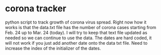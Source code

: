 # corona tracker
 python script to track growth of corona virus spread.
 Right now how it works is that the data.txt file has the number of corona cases
 starting from Feb. 24 up to Mar. 24 (today).
 I will try to keep that text file updated as needed so we can continue to use the data.
 The dates are hard coded, it will not work if you just add another date onto the data txt file.
 Need to increase the index of the initializer of the dates. 

